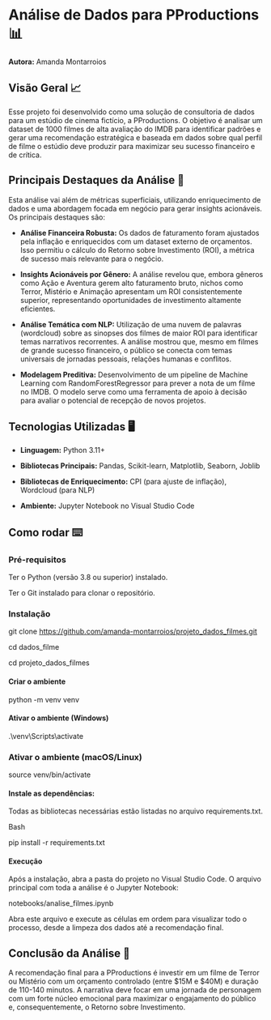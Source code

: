 # Análise de Dados para PProductions 📊
**Autora:** Amanda Montarroios

## Visão Geral 📈
Esse projeto foi desenvolvido como uma solução de consultoria de dados para um estúdio de cinema fictício, a PProductions. O objetivo é analisar um dataset de 1000 filmes de alta avaliação do IMDB para identificar padrões e gerar uma recomendação estratégica e baseada em dados sobre qual perfil de filme o estúdio deve produzir para maximizar seu sucesso financeiro e de crítica.

## Principais Destaques da Análise 📑
Esta análise vai além de métricas superficiais, utilizando enriquecimento de dados e uma abordagem focada em negócio para gerar insights acionáveis. Os principais destaques são:

 - **Análise Financeira Robusta:** Os dados de faturamento foram ajustados pela inflação e enriquecidos com um dataset externo de orçamentos. Isso permitiu o cálculo do Retorno sobre Investimento (ROI), a métrica de sucesso mais relevante para o negócio.

 - **Insights Acionáveis por Gênero:** A análise revelou que, embora gêneros como Ação e Aventura gerem alto faturamento bruto, nichos como Terror, Mistério e Animação apresentam um ROI consistentemente superior, representando oportunidades de investimento altamente eficientes.

 - **Análise Temática com NLP:** Utilização de uma nuvem de palavras (wordcloud) sobre as sinopses dos filmes de maior ROI para identificar temas narrativos recorrentes. A análise mostrou que, mesmo em filmes de grande sucesso financeiro, o público se conecta com temas universais de jornadas pessoais, relações humanas e conflitos.

 - **Modelagem Preditiva:** Desenvolvimento de um pipeline de Machine Learning com RandomForestRegressor para prever a nota de um filme no IMDB. O modelo serve como uma ferramenta de apoio à decisão para avaliar o potencial de recepção de novos projetos.

## Tecnologias Utilizadas 🖥️
 - **Linguagem:** Python 3.11+

 - **Bibliotecas Principais:** Pandas, Scikit-learn, Matplotlib, Seaborn, Joblib

 - **Bibliotecas de Enriquecimento:** CPI (para ajuste de inflação), Wordcloud (para NLP)

 - **Ambiente:** Jupyter Notebook no Visual Studio Code

## Como rodar ⌨️

### Pré-requisitos
Ter o Python (versão 3.8 ou superior) instalado.

Ter o Git instalado para clonar o repositório.

### Instalação

git clone https://github.com/amanda-montarroios/projeto_dados_filmes.git

cd dados_filme

cd projeto_dados_filmes

#### Criar o ambiente
python -m venv venv

#### Ativar o ambiente (Windows)
.\venv\Scripts\activate

### Ativar o ambiente (macOS/Linux)
source venv/bin/activate

#### Instale as dependências:
Todas as bibliotecas necessárias estão listadas no arquivo requirements.txt.

Bash

pip install -r requirements.txt

#### Execução
Após a instalação, abra a pasta do projeto no Visual Studio Code. O arquivo principal com toda a análise é o Jupyter Notebook:

notebooks/analise_filmes.ipynb

Abra este arquivo e execute as células em ordem para visualizar todo o processo, desde a limpeza dos dados até a recomendação final.

## Conclusão da Análise 💾
A recomendação final para a PProductions é investir em um filme de Terror ou Mistério com um orçamento controlado (entre $15M e $40M) e duração de 110-140 minutos. A narrativa deve focar em uma jornada de personagem com um forte núcleo emocional para maximizar o engajamento do público e, consequentemente, o Retorno sobre Investimento.
